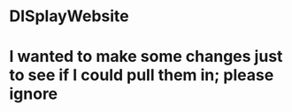 # DISplayWebsite
# I wanted to make some changes just to see if I could pull them in; please ignore
